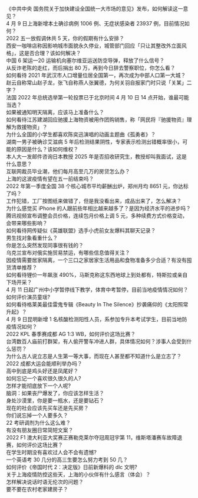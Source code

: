 《中共中央 国务院关于加快建设全国统一大市场的意见》发布，如何解读这一意见？  
4 月 9 日上海新增本土确诊病例 1006 例、无症状感染者 23937 例，目前情况如何？  
2022 五一放假调休共 5 天，你的假期有什么安排？  
西安一咖啡店称因影响城市面貌永久停业，城管部门回应「只让其整改外立面风格」，这是否合理？该如何解决？  
中国 6 架运—20 运输机向塞尔维亚运送防空导弹，释放了什么信号？  
从反诈老陈的走红，而后捐出 80 万，再到今日辞去警察职位，你怎么看？  
如何看待 2021 年武汉市人口增量位居全国第一，再次成为中部人口第一大城？  
赵云自称常山赵子龙，张飞自称燕人张翼德，为何关羽自报家门时只说「关某」二字？  
法国 2022 年总统选举第一轮投票已于北京时间 4 月 10 日 14 点开始，谁最可能当选？  
如果被通知明天隔离，应该马上准备什么？  
如何看待江苏建湖回应驰援上海物资被用作团购销售，称「网民将『驰援物资』理解为救援物资」？  
为什么全国的小学生都喜欢陈奕迅演唱的动画主题曲《孤勇者》？  
湖南一男子被确诊艾滋病 5 年后检测结果阴性，专家表示检测出错概率很小，可能的原因是什么？该如何维权？  
本人大一发邮件咨询日本教授 2025 年是否招收研究生，教授却叫我面试，这是什么意思？  
互联网裁员毕业潮，他们每月高至几万的房贷怎么办？  
上海的这波疫情有望在五一前结束吗？  
2022 年第一季度全国 38 个核心城市平均薪酬出炉，郑州月均 8651 元，你达标了吗？  
工作犯错，工厂按图纸来做错了，但是我没看出来，成品出来了，怎么解决？  
为什么感觉买 iPhone 的人跟前些年相比越来越多了？是因为经济水平的进步吗？  
腾讯视频宣布调整会员价格，连续包月价格上调 5 元，多种续费方式价格变动，会带来哪些影响？  
如何看待网传疑似《英雄联盟》选手小虎前女友爆料其聊天记录？  
男生找对象看重什么？  
你是怎么突然发现同事很有钱的？  
乌克兰宣布对俄实施贸易禁运，有哪些信息值得关注？  
因疫情需要居家隔离，一个三口之家居家生活用品和食物准备多少合适？有没有囤货清单推荐？  
如何看待锂价一年飙涨 490%，马斯克称这东西地球上到处都有，特斯拉或亲自下场开采？  
4 月 11 日起广州中小学暂停线下教学，体育中考暂停，目前当地疫情情况如何？  
如何评价演员童瑶?  
如何看待格莱美最佳雷鬼专辑《Beauty In The Silence》抄袭痛仰的《太阳照常升起》？  
4 月 9 日昆明新增 1 名核酸检测阳性人员，系参加专升本考试学生，目前当地防疫情况如何？  
2022 KPL 春季赛成都 AG 1:3 WB，如何评价这场比赛？  
台湾数百人庙前打群架，有人偷开警车冲进人群，具体情况如何？涉事人会受到什么惩罚？  
为什么古人说立志是人生第一等大事，而现在人甚至都不知道什么是立志了？  
2022 成都大运会能顺利举办吗？  
高中到底是鸡头好还是凤尾好？  
如何忘记一个喜欢很久很久的人?  
怎样才能彻底放下一个人呢?  
脑洞：如果丧尸爆发了，你应该怎样生活？  
身处沙漠里，你是要一瓶水，还是要钻石？  
现在的社会应该先买车还是先买房？  
你们说忘掉一个人要多久？  
22 考研调剂为什么这么难？  
有没有朋友圈日常简短文案？  
2022 F1 澳大利亚大奖赛正赛勒克莱尔夺冠周冠宇第 11，维斯塔潘赛车故障退赛，如何评价这场比赛？  
在学生时期没有喜欢过人会不会有遗憾?  
一个英语考 30 几分的高三生要怎么努力考到 50 几？  
如何评价《帝国时代 2：决定版》日前新爆料的 dlc 文明?  
关于上海疫情防控这些天，上海的小伙伴有什么感言（体会）？  
怎样解决说话时语无伦次的问题？  
要不要在农村老家建房子？  
